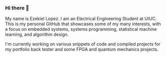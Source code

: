 ### Hi there 👋

My name is Ezekiel Lopez. I am an Electrical Engineering Student at UIUC. This is my personal GitHub that showcases some of my many interests, with a focus on embedded systems, systems programming, statistical machine learning, and algorithm design.

I'm currently working on various snippets of code and compiled projects for my portfolio back tester and some FPGA and quantum mechanics projects. 

<!-- **lopeze25/lopeze25** is a ✨ _special_ ✨ repository because its `README.md` (this file) appears on your GitHub profile.

Here are some ideas to get you started:
--> 
<!-- ### 🔭 I’m currently working on ...
-Working with Java fundamentals, Relational databases with MySQL, Web API Design 

-My personal portfolio. 

### 🌱 I’m currently learning ...

-MySQL
-Python
-Java
-Springboot 

### 👯 I’m looking to collaborate on ...
test edit
-Backend Development Projects

### 💬 Ask me about ...
---> 
